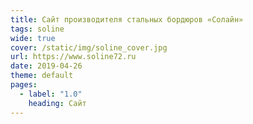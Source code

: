 ```yaml
---
title: Сайт производителя стальных бордюров «Солайн»
tags: soline
wide: true
cover: /static/img/soline_cover.jpg
url: https://www.soline72.ru
date: 2019-04-26
theme: default
pages:
  - label: "1.0"
    heading: Сайт
---
```

